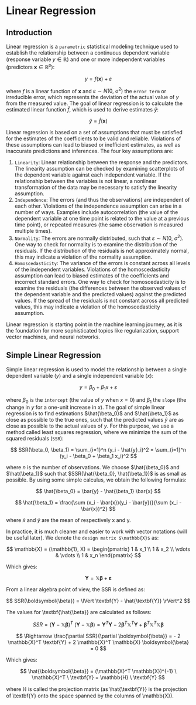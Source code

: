 # Linear Regression

## Introduction

Linear regression is a `parametric` statistical modeling technique used to establish the relationship between a continuous dependent variable (response variable $y \in \mathbb{R}$) and one or more independent variables (predictors $\textbf{x} \in \mathbb{R}^p$):

$$
y = f(\textbf{x}) + \varepsilon
$$

where $f$ is a linear function of $\textbf{x}$ and $\varepsilon \sim N(0, \ \sigma^2)$ the `error term` or irreducible error, which represents the deviation of the actual value of $y$ from the measured value. The goal of linear regression is to calculate the estimated linear function $\hat{f}$, which is used to derive estimates $\hat{y}$:

$$
\hat{y} = \hat{f}(\textbf{x})
$$

Linear regression is based on a set of assumptions that must be satisfied for the estimates of the coefficients to be valid and reliable. Violations of these assumptions can lead to biased or inefficient estimates, as well as inaccurate predictions and inferences. The four key assumptions are:

1. `Linearity`: Linear relationship between the response and the predictors. The linearity assumption can be checked by examining scatterplots of the dependent variable against each independent variable. If the relationship between the variables is not linear, a nonlinear transformation of the data may be necessary to satisfy the linearity assumption.
2. `Independence`: The errors (and thus the observations) are independent of each other. Violations of the independence assumption can arise in a number of ways. Examples include autocorrelation (the value of the dependent variable at one time point is related to the value at a previous time point), or repeated measures (the same observation is measured multiple times).
3. `Normality`: The errors are normally distributed, such that $\varepsilon \sim N(0, \ \sigma^2)$. One way to check for normality is to examine the distribution of the residuals. If the distribution of the residuals is not approximately normal, this may indicate a violation of the normality assumption.
4. `Homoscedasticity`: The variance of the errors is constant across all levels of the independent variables. Violations of the homoscedasticity assumption can lead to biased estimates of the coefficients and incorrect standard errors. One way to check for homoscedasticity is to examine the residuals (the differences between the observed values of the dependent variable and the predicted values) against the predicted values. If the spread of the residuals is not constant across all predicted values, this may indicate a violation of the homoscedasticity assumption.

Linear regression is starting point in the machine learning journey, as it is the foundation for more sophisticated topics like regularization, support vector machines, and neural networks. 

## Simple Linear Regression

Simple linear regression is used to model the relationship between a single dependent variable ($y$) and a single independent variable ($x$):

$$
y = \beta_0 + \beta_1 x + \varepsilon
$$

where $\beta_0$ is the `intercept` (the value of $y$ when $x=0$) and $\beta_1$ the `slope` (the change in $y$ for a one-unit increase in $x$). The goal of simple linear regression is to find estimations $\hat{\beta_0}$ and $\hat{\beta_1}$ as close as possible to the true ones, such that the predicted values $\hat{y}$ are as close as possible to the actual values of $y$. For this purpose, we use a method called least squares regression, where we minimize the sum of the squared residuals (`SSR`):

$$
SSR(\beta_0, \beta_1) = \sum_{i=1}^n (y_i - \hat{y}_i)^2 = \sum_{i=1}^n (y_i - \beta_0 + \beta_1 x_i)^2
$$

where $n$ is the number of observations. We choose $\hat{\beta_0}$ and $\hat{\beta_1}$ such that $SSR(\hat{\beta_0}, \hat{\beta_1})$ is as small as possible. By using some simple calculus, we obtain the following formulas:

$$
\hat{\beta_0} = \bar{y} - \hat{\beta_1} \bar{x}
$$

$$
\hat{\beta_1} = \frac{\sum (x_i - \bar{x})(y_i - \bar{y})}{\sum (x_i - \bar{x})^2}
$$

where $\bar{x}$ and $\bar{y}$ are the mean of respectively x and y.

In practice, it is much cleaner and easier to work with vector notations (will be useful later). We denote the `design matrix $\mathbb{X}$` as:

$$
\mathbb{X} = (\mathbb{1}, X) = \begin{pmatrix}
1 & x_1 \\
1 & x_2 \\
\vdots & \vdots \\
1 & x_n
\end{pmatrix}
$$

Which gives:

$$
\textbf{Y} = \mathbb{X} \boldsymbol{\beta} + \boldsymbol{\varepsilon}
$$

From a linear algebra point of view, the SSR is defined as:

$$
SSR(\boldsymbol{\beta}) = \lVert \textbf{Y} - \hat{\textbf{Y}} \rVert^2 
$$

The values for \textbf{\hat{\beta}} are calculated as follows:

$$
SSR = (\textbf{Y} - \mathbb{X} \boldsymbol{\beta})^T  \ (\textbf{Y} - \mathbb{X} \boldsymbol{\beta}) = \textbf{Y}^T \textbf{Y} - 2 \boldsymbol{\beta}^T \mathbb{X}^T \textbf{Y} + \boldsymbol{\beta}^T \mathbb{X}^T \mathbb{X} \boldsymbol{\beta}
$$

$$
\Rightarrow \frac{\partial SSR}{\partial \boldsymbol{\beta}} = - 2 \mathbb{X}^T \textbf{Y} + 2 \mathbb{X}^T \mathbb{X} \boldsymbol{\beta} = 0
$$

Which gives:

$$
\hat{\boldsymbol{\beta}} = (\mathbb{X}^T \mathbb{X})^{-1} \ \mathbb{X}^T \ \textbf{Y} =  \mathbb{H} \ \textbf{Y}
$$

where $\mathbb{H}$ is called the projection matrix (as \hat{\textbf{Y}} is the projection of \textbf{Y} onto the space spanned by the columns of \mathbb{X}). 






